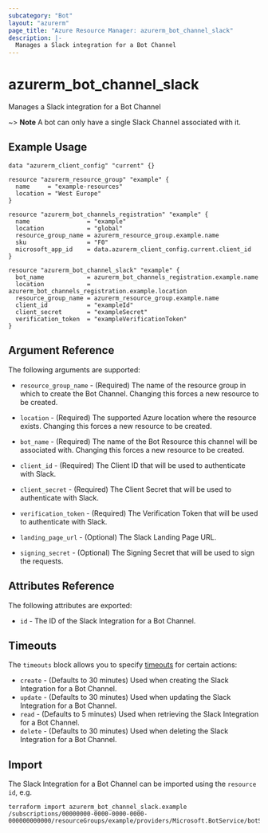 ```yaml
---
subcategory: "Bot"
layout: "azurerm"
page_title: "Azure Resource Manager: azurerm_bot_channel_slack"
description: |-
  Manages a Slack integration for a Bot Channel
---
```


# azurerm_bot_channel_slack

Manages a Slack integration for a Bot Channel

~> **Note** A bot can only have a single Slack Channel associated with it.

## Example Usage

```hcl
data "azurerm_client_config" "current" {}

resource "azurerm_resource_group" "example" {
  name     = "example-resources"
  location = "West Europe"
}

resource "azurerm_bot_channels_registration" "example" {
  name                = "example"
  location            = "global"
  resource_group_name = azurerm_resource_group.example.name
  sku                 = "F0"
  microsoft_app_id    = data.azurerm_client_config.current.client_id
}

resource "azurerm_bot_channel_slack" "example" {
  bot_name            = azurerm_bot_channels_registration.example.name
  location            = azurerm_bot_channels_registration.example.location
  resource_group_name = azurerm_resource_group.example.name
  client_id           = "exampleId"
  client_secret       = "exampleSecret"
  verification_token  = "exampleVerificationToken"
}
```

## Argument Reference

The following arguments are supported:

* `resource_group_name` - (Required) The name of the resource group in which to create the Bot Channel. Changing this forces a new resource to be created.

* `location` - (Required) The supported Azure location where the resource exists. Changing this forces a new resource to be created.

* `bot_name` - (Required) The name of the Bot Resource this channel will be associated with. Changing this forces a new resource to be created.

* `client_id` - (Required) The Client ID that will be used to authenticate with Slack.

* `client_secret` - (Required) The Client Secret that will be used to authenticate with Slack.

* `verification_token` - (Required) The Verification Token that will be used to authenticate with Slack.

* `landing_page_url` - (Optional) The Slack Landing Page URL.

* `signing_secret` - (Optional) The Signing Secret that will be used to sign the requests.

## Attributes Reference

The following attributes are exported:

* `id` - The ID of the Slack Integration for a Bot Channel.

## Timeouts

The `timeouts` block allows you to specify [timeouts](https://www.terraform.io/docs/configuration/resources.html#timeouts) for certain actions:

* `create` - (Defaults to 30 minutes) Used when creating the Slack Integration for a Bot Channel.
* `update` - (Defaults to 30 minutes) Used when updating the Slack Integration for a Bot Channel.
* `read` - (Defaults to 5 minutes) Used when retrieving the Slack Integration for a Bot Channel.
* `delete` - (Defaults to 30 minutes) Used when deleting the Slack Integration for a Bot Channel.

## Import

The Slack Integration for a Bot Channel can be imported using the `resource id`, e.g.

```shell
terraform import azurerm_bot_channel_slack.example /subscriptions/00000000-0000-0000-0000-000000000000/resourceGroups/example/providers/Microsoft.BotService/botServices/example/channels/SlackChannel
```
